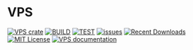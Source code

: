 # VPS

[![VPS crate](https://img.shields.io/crates/v/vps.svg)](https://crates.io/crates/vps)
[![BUILD](https://github.com/samirdjelal/vps/workflows/BUILD/badge.svg)](https://github.com/samirdjelal/vps/actions)
[![TEST](https://github.com/samirdjelal/vps/workflows/TEST/badge.svg)](https://github.com/samirdjelal/vps/actions)
[![issues](https://img.shields.io/github/issues/samirdjelal/vps?color=%23ffc107)](https://github.com/samirdjelal/vps/issues)
[![Recent Downloads](https://img.shields.io/crates/dr/vps)](https://crates.io/crates/vps)
[![MIT License](https://img.shields.io/crates/l/vps)](LICENSE)
[![VPS documentation](https://img.shields.io/docsrs/vps)](https://docs.rs/vps)
